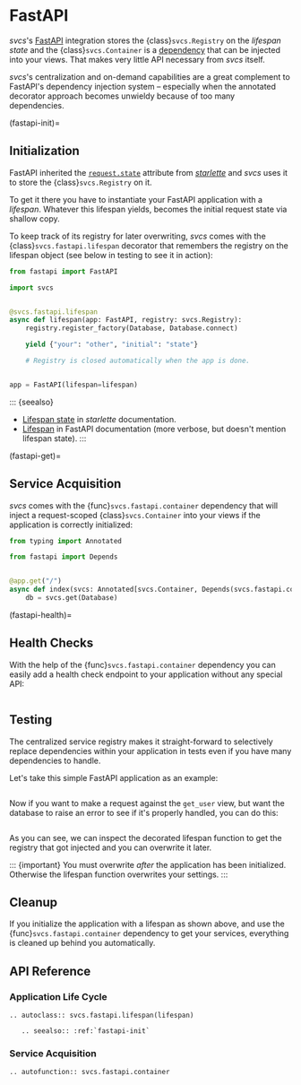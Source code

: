 # FastAPI

*svcs*'s [FastAPI](https://fastapi.tiangolo.com) integration stores the {class}`svcs.Registry` on the *lifespan state* and the {class}`svcs.Container` is a [dependency](https://fastapi.tiangolo.com/tutorial/dependencies/) that can be injected into your views.
That makes very little API necessary from *svcs* itself.

*svcs*'s centralization and on-demand capabilities are a great complement to FastAPI's dependency injection system – especially when the annotated decorator approach becomes unwieldy because of too many dependencies.

(fastapi-init)=

## Initialization

FastAPI inherited the [`request.state`](https://www.starlette.io/requests/#other-state) attribute from [*starlette*](https://www.starlette.io/) and *svcs* uses it to store the {class}`svcs.Registry` on it.

To get it there you have to instantiate your FastAPI application with a *lifespan*.
Whatever this lifespan yields, becomes the initial request state via shallow copy.

To keep track of its registry for later overwriting, *svcs* comes with the {class}`svcs.fastapi.lifespan` decorator that remembers the registry on the lifespan object (see below in testing to see it in action):

```python
from fastapi import FastAPI

import svcs


@svcs.fastapi.lifespan
async def lifespan(app: FastAPI, registry: svcs.Registry):
    registry.register_factory(Database, Database.connect)

    yield {"your": "other", "initial": "state"}

    # Registry is closed automatically when the app is done.


app = FastAPI(lifespan=lifespan)
```

::: {seealso}
- [Lifespan state](https://www.starlette.io/lifespan/) in *starlette* documentation.
- [Lifespan](https://fastapi.tiangolo.com/advanced/events/) in FastAPI documentation (more verbose, but doesn't mention lifespan state).
:::

(fastapi-get)=

## Service Acquisition

*svcs* comes with the {func}`svcs.fastapi.container` dependency that will inject a request-scoped {class}`svcs.Container` into your views if the application is correctly initialized:

```python
from typing import Annotated

from fastapi import Depends


@app.get("/")
async def index(svcs: Annotated[svcs.Container, Depends(svcs.fastapi.container)]):
    db = svcs.get(Database)
```

(fastapi-health)=

## Health Checks

With the help of the {func}`svcs.fastapi.container` dependency you can easily add a health check endpoint to your application without any special API:

```{literalinclude} ../examples/fastapi/health_check.py
```


## Testing

The centralized service registry makes it straight-forward to selectively replace dependencies within your application in tests even if you have many dependencies to handle.

Let's take this simple FastAPI application as an example:

```{literalinclude} ../examples/fastapi/simple_app.py
```

Now if you want to make a request against the `get_user` view, but want the database to raise an error to see if it's properly handled, you can do this:

```{literalinclude} ../examples/fastapi/test_simple_app.py
```

As you can see, we can inspect the decorated lifespan function to get the registry that got injected and you can overwrite it later.

::: {important}
You must overwrite *after* the application has been initialized.
Otherwise the lifespan function overwrites your settings.
:::


## Cleanup

If you initialize the application with a lifespan as shown above, and use the {func}`svcs.fastapi.container` dependency to get your services, everything is cleaned up behind you automatically.


## API Reference

### Application Life Cycle

```{eval-rst}
.. autoclass:: svcs.fastapi.lifespan(lifespan)

   .. seealso:: :ref:`fastapi-init`
```


### Service Acquisition

```{eval-rst}
.. autofunction:: svcs.fastapi.container
```
